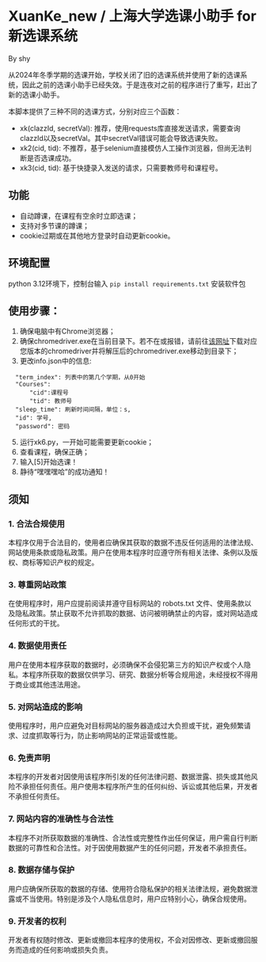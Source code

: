 # XuanKe_new / 上海大学选课小助手 for 新选课系统
By shy

从2024年冬季学期的选课开始，学校关闭了旧的选课系统并使用了新的选课系统，因此之前的选课小助手已经失效。于是连夜对之前的程序进行了重写，赶出了新的选课小助手。

本脚本提供了三种不同的选课方式，分别对应三个函数：
- xk(clazzId, secretVal): 推荐，使用requests库直接发送请求，需要查询clazzId以及secretVal。其中secretVal错误可能会导致选课失败。
- xk2(cid, tid): 不推荐，基于selenium直接模仿人工操作浏览器，但尚无法判断是否选课成功。
- xk3(cid, tid): 基于快捷录入发送的请求，只需要教师号和课程号。

## 功能
- 自动蹲课，在课程有空余时立即选课；
- 支持对多节课的蹲课；
- cookie过期或在其他地方登录时自动更新cookie。
## 环境配置
python 3.12环境下，控制台输入
`
pip install requirements.txt
`
安装软件包
## 使用步骤：
1. 确保电脑中有Chrome浏览器；
2. 确保chromedriver.exe在当前目录下。若不在或报错，请前往[该网址](https://googlechromelabs.github.io/chrome-for-testing/#stable)下载对应您版本的chromedriver并将解压后的chromedriver.exe移动到目录下；
3. 更改info.json中的信息:
```
  "term_index": 列表中的第几个学期，从0开始
  "Courses": 
      "cid":课程号
      "tid": 教师号
  "sleep_time": 刷新时间间隔，单位：s,
  "id": 学号,
  "password": 密码
```
5. 运行xk6.py，一开始可能需要更新cookie；
6. 查看课程，确保正确；
7. 输入[5]开始选课！
8. 静待“嘿嘿嘿哈”的成功通知！

## 须知
### 1.	合法合规使用
本程序仅用于合法目的，使用者应确保其获取的数据不违反任何适用的法律法规、网站使用条款或隐私政策。用户在使用本程序时应遵守所有相关法律、条例以及版权、商标等知识产权的规定。

### 3.	尊重网站政策
在使用程序时，用户应提前阅读并遵守目标网站的 robots.txt 文件、使用条款以及隐私政策。禁止获取不允许抓取的数据、访问被明确禁止的内容，或对网站造成任何形式的干扰。

### 4.	数据使用责任
用户在使用本程序获取的数据时，必须确保不会侵犯第三方的知识产权或个人隐私。本程序所获取的数据仅供学习、研究、数据分析等合规用途，未经授权不得用于商业或其他违法用途。

### 5.	对网站造成的影响
使用程序时，用户应避免对目标网站的服务器造成过大负担或干扰，避免频繁请求、过度抓取等行为，防止影响网站的正常运营或性能。

### 6.	免责声明
本程序的开发者对因使用该程序所引发的任何法律问题、数据泄露、损失或其他风险不承担任何责任。用户使用本程序所产生的任何纠纷、诉讼或其他后果，开发者不承担任何责任。

### 7.	网站内容的准确性与合法性
本程序不对所获取数据的准确性、合法性或完整性作出任何保证，用户需自行判断数据的可靠性和合法性。对于因使用数据产生的任何问题，开发者不承担责任。

### 8.	数据存储与保护
用户应确保所获取的数据的存储、使用符合隐私保护的相关法律法规，避免数据泄露或不当使用。特别是涉及个人隐私信息时，用户应特别小心，确保合规使用。

### 9.	开发者的权利
开发者有权随时修改、更新或撤回本程序的使用权，不会对因修改、更新或撤回服务而造成的任何影响或损失负责。
